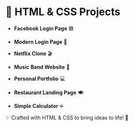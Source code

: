 ﻿# 🌟 HTML & CSS Projects

- **Facebook Login Page** 🟦

- **Modern Login Page** 🔐

- **Netflix Clone** 🎬

- **Music Band Website** 🎸

- **Personal Portfolio** 💻

- **Restaurant Landing Page** 🍽️

- **Simple Calculator** ➗

✨ Crafted with HTML & CSS to bring ideas to life! 🚀


